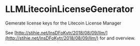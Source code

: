 # LLMLitecoinLicenseGenerator
Gemerate license keys for the Litecoin License Manager

See [http://stihie.net/lnsDFoKytr/2018/08/09/llm/](http://stihie.net/lnsDFoKytr/2018/08/09/llm/) for and overview.

